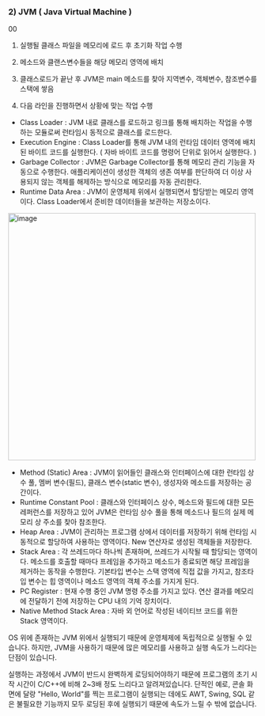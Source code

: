 ### 2) JVM ( Java Virtual Machine )

00

1) 실행될 클래스 파일을 메모리에 로드 후 초기화 작업 수행

2) 메소드와 클랜스변수들을 해당 메모리 영역에 배치

3) 클래스로드가 끝난 후 JVM은 main 메소드를 찾아 지역변수, 객체변수, 참조변수를 스택에 쌓음

4) 다음 라인을 진행하면서 상황에 맞는 작업 수행

- Class Loader : JVM 내로 클래스를 로드하고 링크를 통해 배치하는 작업을 수행하는 모듈로써 런타임시 동적으로 클래스를 로드한다.
- Execution Engine : Class Loader를 통해 JVM 내의 런타임 데이터 영역에 배치된 바이트 코드를 실행한다. ( 자바 바이트 코드를 명령어 단위로 읽어서 실행한다. )
- Garbage Collector : JVM은 Garbage Collector를 통해 메모리 관리 기능을 자동으로 수행한다. 애플리케이션이 생성한 객체의 생존 여부를 판단하여 더 이상 사용되지 않는 객체를 해제하는 방식으로 메모리를 자동 관리한다.
- Runtime Data Area : JVM이 운영체제 위에서 실행되면서 할당받는 메모리 영역이다. Class Loader에서 준비한 데이터들을 보관하는 저장소이다.

<img src="https://user-images.githubusercontent.com/59816811/122667065-dec67580-d1eb-11eb-8e49-7d110e556dec.png" alt="image" style="width:500px;" />

- Method (Static) Area : JVM이 읽어들인 클래스와 인터페이스에 대한 런타임 상수 풀, 멤버 변수(필드), 클래스 변수(static 변수), 생성자와 메소드를 저장하는 공간이다.
- Runtime Constant Pool : 클래스와 인터페이스 상수, 메소드와 필드에 대한 모든 레퍼런스를 저장하고 있어 JVM은 런타임 상수 풀을 통해 메소드나 필드의 실제 메모리 상 주소를 찾아 참조한다.
- Heap Area : JVM이 관리하는 프로그램 상에서 데이터를 저장하기 위해 런타임 시 동적으로 할당하여 사용하는 영역이다. New 연산자로 생성된 객체들을 저장한다.
- Stack Area : 각 쓰레드마다 하나씩 존재하며, 쓰레드가 시작될 때 할당되는 영역이다. 메소드를 호출할 때마다 프레임을 추가하고 메소드가 종료되면 해당 프레임을 제거하는 동작을 수행한다. 기본타입 변수는 스택 영역에 직접 값을 가지고, 참조타입 변수는 힙 영역이나 메소드 영역의 객체 주소를 가지게 된다.
- PC Register : 현재 수행 중인 JVM 명령 주소를 가지고 있다. 연산 결과를 메모리에 전달하기 전에 저장하는 CPU 내의 기억 장치이다.
- Native Method Stack Area : 자바 외 언어로 작성된 네이티브 코드를 위한 Stack 영역이다.

OS 위에 존재하는 JVM 위에서 실행되기 때문에 운영체제에 독립적으로 실행될 수 있습니다. 하지만, JVM을 사용하기 때문에 많은 메모리를 사용하고 실행 속도가 느리다는 단점이 있습니다. 

실행하는 과정에서 JVM이 반드시 완벽하게 로딩되어야하기 때문에 프로그램의 초기 시작 시간이 C/C++에 비해 2~3배 정도 느리다고 알려져있습니다. 단적인 예로, 콘솔 화면에 달랑 "Hello, World"를 찍는 프로그램이 실행되는 데에도 AWT, Swing, SQL 같은 불필요한 기능까지 모두 로딩된 후에 실행되기 때문에 속도가 느릴 수 밖에 없습니다.

<br>

